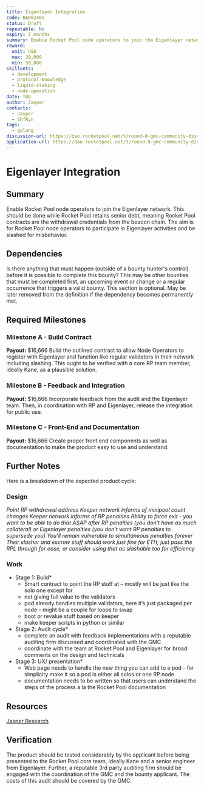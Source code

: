 ```yaml
---
title: Eigenlayer Integration
code: BA082401
status: Draft
repeatable: No
expiry: 2 months
summary: Enable Rocket Pool node operators to join the Eigenlayer network.
reward: 
  unit: USD
  max: 30,000
  min: 50,000
skillsets:
  - development
  - protocol-knowledge
  - liquid-staking
  - node-operation
date: TBD
author: Jasper
contacts:
  - Jasper
  - ShfRyn
tags: 
  - golang
discussion-url: https://dao.rocketpool.net/t/round-8-gmc-community-discussion-of-submitted-applications/2557/19?u=shfryn
application-url: https://dao.rocketpool.net/t/round-8-gmc-community-discussion-of-submitted-applications/2557/19?u=shfryn
---
```


# Eigenlayer Integration

## Summary 
Enable Rocket Pool node operators to join the Eigenlayer network. This should be done while Rocket Pool retains senior debt, meaning Rocket Pool contracts are the withdrawal credentials from the beacon chain. The aim is for Rocket Pool node operators to participate in Eigenlayer activities and be slashed for misbehavior.

## Dependencies
Is there anything that must happen (outside of a bounty hunter's control) before it is possible to complete this bounty? This may be other bounties that must be completed first, an upcoming event or change or a regular occurrence that triggers a valid bounty. This section is optional. May be later removed from the definition if the dependency becomes permanently met. 

## Required Milestones

### Milestone A - Build Contract
**Payout:** $16,666
Build the outlined contract to allow Node Operators to register with Eigenlayer and function like regular validators in their network including slashing. This ought to be verified with a core RP team member, ideally Kane, as a plausible solution.

### Milestone B - Feedback and Integration
**Payout:** $16,666
Incorporate feedback from the audit and the Eigenlayer team. Then, in coordination with RP and Eigenlayer, release the integration for public use.

### Milestone C - Front-End and Documentation
**Payout:** $16,666
Create proper front end components as well as documentation to make the product easy to use and understand.

## Further Notes
Here is a breakdown of the expected product cycle:

### Design
*Point RP withdrawal address*
*Keeper network informs of minipool count changes*
*Keeper network informs of RP penalties*
*Ability to force exit - you want to be able to do that ASAP after RP penalties (you don’t have as much collateral) or Eigenlayer penalties (you don’t want RP penalties to supersede you)*
*You’ll remain vulnerable to simultaneous penalties forever*
*Their slasher and escrow stuff should work just fine for ETH; just pass the RPL through for ease, or consider using that as slashable too for efficiency*

### Work
* Stage 1: Build*
    * Smart contract to point the RP stuff at – mostly will be just like the solo one except for
    * not giving full value to the validators
    * pod already handles multiple validators, here it’s just packaged per node – might be a couple for loops to swap
    * boot or revalue stuff based on keeper
    * make keeper scripts in python or similar
* Stage 2: Audit cycle*
     * complete an audit with feedback implementations with a reputable auditing firm discussed and coordinated with the GMC
     * coordinate with the team at Rocket Pool and Eigenlayer for broad comments on the design and technicals
* Stage 3: UX/ presentation*
    * Web page needs to handle the new thing you can add to a pod - for simplicity make it so a pod is either all solos or one RP node
    * documentation needs to be written so that users can understand the steps of the process a la the Rocket Pool documentation

## Resources
[Jasper Research](https://mirror.xyz/jasperthefriendlyghost.eth/CvGJPdUZ7Fnnpa8DsEXtL-W4FxoBoublwsmN-Im0kfg)

## Verification
The product should be tested considerably by the applicant before being presented to the Rocket Pool core team, ideally Kane and a senior engineer from Eigenlayer. Further, a reputable 3rd party auditing firm should be engaged with the coordination of the GMC and the bounty applicant. The costs of this audit should be covered by the GMC.